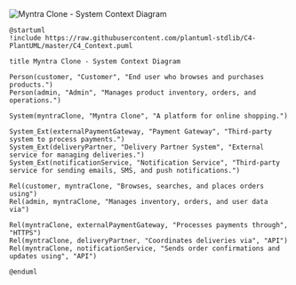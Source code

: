 <img src="https://www.plantuml.com/plantuml/png/TPBDRjj038JlVWhM9nVmpwMddf8wGLkWBeJAFGUqH5iBx8_0fUpexSkLDh3Yk9T49fOVEJDyY88idREpJyPNjgi96f4sVjri62_hav6cEtIHk0fUoCkw2cxJMlIfPnMbjkQmsNvP5QdqT_Thup0AiPPUjgdZLTPjei_4Y2NOzLuOOMk39rX1sUjZ1_abF1ayCRhPh22EmI-gBafmn4kOR_FdNB-VVGrf9RWq0GuSBf4Ye1RRZgi6qw-MGzrL4jVppsymh9tnslsO_YVC3ZsUhc_1-BCA3Dml8N2jJSi16bfY51Fy09kDAo_S86JGeQYfh8H-1BL8Ze4Tw1y8tXfF49lGjiQV9foNvrTPg7HYZxR0tf6NxoXqmLunkG2vaiZxnd2zQf6bXpYw9o59g2YgbB4XRJeTK9CrP-A-q3O_sFcKAv1BEOd1tRmDHEApgMXGu99NkZfabA7R6Jw8EPfgSAeSEnNsUrA5NBwLCPqJoTTf33aqLWCeT-KoHniRcCp8QVmXExcIzw5y6ozZgL3Kkw2OIHRLgnmnT577AKb1-K9kAFbAxbz7liCQ1U5iy6sZTuJ_fpk6HjVOG1eEtQb93ltOxujIWHzu7yFSXi3gceBZ99-qq72BnSzxcFjvbUf_zWQgu8-6tUZsABPLfPHDkx8VjAbpzXy0" alt="Myntra Clone - System Context Diagram">

```plantuml
@startuml
!include https://raw.githubusercontent.com/plantuml-stdlib/C4-PlantUML/master/C4_Context.puml

title Myntra Clone - System Context Diagram

Person(customer, "Customer", "End user who browses and purchases products.")
Person(admin, "Admin", "Manages product inventory, orders, and operations.")

System(myntraClone, "Myntra Clone", "A platform for online shopping.")

System_Ext(externalPaymentGateway, "Payment Gateway", "Third-party system to process payments.")
System_Ext(deliveryPartner, "Delivery Partner System", "External service for managing deliveries.")
System_Ext(notificationService, "Notification Service", "Third-party service for sending emails, SMS, and push notifications.")

Rel(customer, myntraClone, "Browses, searches, and places orders using")
Rel(admin, myntraClone, "Manages inventory, orders, and user data via")

Rel(myntraClone, externalPaymentGateway, "Processes payments through", "HTTPS")
Rel(myntraClone, deliveryPartner, "Coordinates deliveries via", "API")
Rel(myntraClone, notificationService, "Sends order confirmations and updates using", "API")

@enduml
